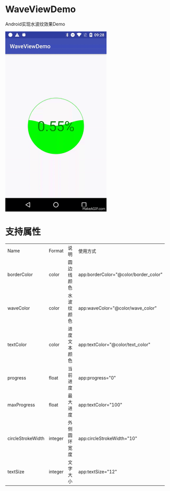 # WaveViewDemo
Android实现水波纹效果Demo

![preview](preview.gif)
# 支持属性
<table>
    <tr>
        <td>Name</td>
        <td>Format</td>
        <td>说明</td>
        <td>使用方式</td>
    </tr>
    <tr>
        <td>borderColor</td>
        <td>color</td>
        <td>圆边线颜色</td>
        <td>app:borderColor="@color/border_color"</td>
    </tr>
    <tr>
        <td>waveColor</td>
        <td>color</td>
        <td>水波纹颜色</td>
        <td>app:waveColor="@color/wave_color"</td>
    </tr>
    <tr>
        <td>textColor</td>
        <td>color</td>
        <td>进度文本颜色</td>
        <td>app:textColor="@color/text_color"</td>
    </tr>
    <tr>
        <td>progress</td>
        <td>float</td>
        <td>当前进度</td>
        <td>app:progress="0"</td>
    </tr>
    <tr>
        <td>maxProgress</td>
        <td>float</td>
        <td>最大进度</td>
        <td>app:textColor="100"</td>
    </tr>
    <tr>
        <td>circleStrokeWidth</td>
        <td>integer</td>
        <td>外侧圆环宽度</td>
        <td>app:circleStrokeWidth="10"</td>
    </tr>
    <tr>
        <td>textSize</td>
        <td>integer</td>
        <td>文字大小</td>
        <td>app:textSize="12"</td>
    </tr>
</table>